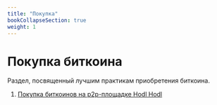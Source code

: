 ```yaml
---
title: "Покупка"
bookCollapseSection: true
weight: 1
---
```


# Покупка биткоина

Раздел, посвященный лучшим практикам приобретения биткоина.

1. [Покупка биткоинов на р2р-площадке Hodl Hodl](./hodl-hodl)
